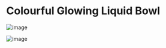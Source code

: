 # Colourful Glowing Liquid Bowl

![image](https://user-images.githubusercontent.com/72864817/170961576-1833a154-455c-45ee-84f4-02fe929fe54f.png)

![image](https://user-images.githubusercontent.com/72864817/171615138-38e0fc3e-4cf7-4afe-9eec-8f6b8698f018.png)
